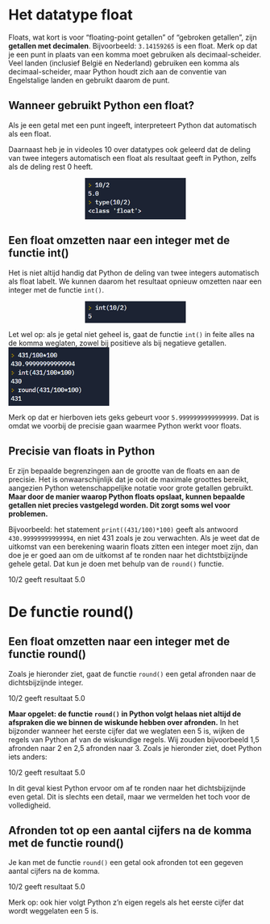 # Het datatype float
Floats, wat kort is voor “floating-point getallen” of “gebroken getallen”, zijn **getallen met decimalen**. Bijvoorbeeld: <code>3.14159265</code> is een float. Merk op dat je een punt in plaats van een komma moet gebruiken als decimaal-scheider. Veel landen (inclusief België en Nederland) gebruiken een komma als decimaal-scheider, maar Python houdt zich aan de conventie van Engelstalige landen en gebruikt daarom de punt.

## Wanneer gebruikt Python een float?
Als je een getal met een punt ingeeft, interpreteert Python dat automatisch als een float.

Daarnaast heb je in videoles 10 over datatypes ook geleerd dat de deling van twee integers automatisch een float als resultaat geeft in Python, zelfs als de deling rest 0 heeft.

<div align="center">
  <img src="media/afronden_bij_float.png" align="center" width="200px" data-caption="10/2 geeft als resultaat de float 5.0" />
</div>


## Een float omzetten naar een integer met de functie int()
<p>Het is niet altijd handig dat Python de deling van twee integers automatisch als float labelt. We kunnen daarom het resultaat opnieuw omzetten naar een integer met de functie <code>int()</code>.</p>
<div align="center">
  <img src="media/afronden_bij_float_toInt.png" align="center" width="200px" data-caption="10/2 geeft als resultaat de float 5.0" />
</div>

Let wel op: als je getal niet geheel is, gaat de functie <code>int()</code> in feite alles na de komma weglaten, zowel bij positieve als bij negatieve getallen.
<img src="media/afronden_bij_float_precisie.png" align="center" width="200px" data-caption="10/2 geeft als resultaat de float 5.0" />

<p>Merk op dat er hierboven iets geks gebeurt voor <code>5.9999999999999999</code>. Dat is omdat we voorbij de precisie gaan waarmee Python werkt voor floats.</p>


## Precisie van floats in Python
Er zijn bepaalde begrenzingen aan de grootte van de floats en aan de precisie. Het is onwaarschijnlijk dat je ooit de maximale groottes bereikt, aangezien Python wetenschappelijke notatie voor grote getallen gebruikt. **Maar door de manier waarop Python floats opslaat, kunnen bepaalde getallen niet precies vastgelegd worden. Dit zorgt soms wel voor problemen.**

Bijvoorbeeld: het statement <code>print((431/100)*100)</code> geeft als antwoord <code>430.99999999999994</code>, en niet 431 zoals je zou verwachten. Als je weet dat de uitkomst van een berekening waarin floats zitten een integer moet zijn, dan doe je er goed aan om de uitkomst af te ronden naar het dichtstbijzijnde gehele getal. Dat kun je doen met behulp van de <code>round()</code> functie.

10/2 geeft resultaat 5.0

# De functie round()
## Een float omzetten naar een integer met de functie round()
Zoals je hieronder ziet, gaat de functie <code>round()</code> een getal afronden naar de dichtsbijzijnde integer.

10/2 geeft resultaat 5.0

**Maar opgelet: de functie <code>round()</code> in Python volgt helaas niet altijd de afspraken die we binnen de wiskunde hebben over afronden.** In het bijzonder wanneer het eerste cijfer dat we weglaten een 5 is, wijken de regels van Python af van de wiskundige regels. Wij zouden bijvoorbeeld 1,5 afronden naar 2 en 2,5 afronden naar 3. Zoals je hieronder ziet, doet Python iets anders:

10/2 geeft resultaat 5.0

In dit geval kiest Python ervoor om af te ronden naar het dichtsbijzijnde even getal. Dit is slechts een detail, maar we vermelden het toch voor de volledigheid.

## Afronden tot op een aantal cijfers na de komma met de functie round()
Je kan met de functie <code>round()</code> een getal ook afronden tot een gegeven aantal cijfers na de komma.

10/2 geeft resultaat 5.0

Merk op: ook hier volgt Python z’n eigen regels als het eerste cijfer dat wordt weggelaten een 5 is.
